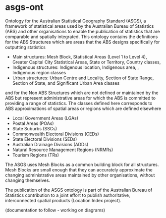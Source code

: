 # asgs-ont
Ontology for the Australian Statistical Geography Standard (ASGS), a framework of statistical areas used by the Australian Bureau of Statistics (ABS) and other organisations to enable the publication of statistics that are comparable and spatially integrated. 
This ontology contains the definitions for the ABS Structures which are areas that the ABS designs specifically for outputting statistics

* Main structures: Mesh Block, Statistical Areas (Level 1 to Level 4), Greater Capital City Statistical Areas, State or Territory, Country classes,
* Indigenous structures: Indigenous location, Indigenous area, , Indigenous region classes
* Urban structures: Urban Centre and Locality,  Section of State Range, Section of State, and Significant Urban Area classes

and for the Non ABS Structures which are not defined or maintained by the ABS but represent administrative areas for which the ABS is committed to providing a range of statistics. The classes defined here corresponds to ABS approximations of spatial areas or regions which are defined elsewhere
* Local Government Areas (LGAs)
* Postal Areas (POAs)
* State Suburbs (SSCs)
* Commonwealth Electoral Divisions (CEDs)
* State Electoral Divisions (SEDs)
* Australian Drainage Divisions (ADDs)
* Natural Resource Management Regions (NRMRs)
* Tourism Regions (TRs)

The ASGS uses Mesh Blocks as a common building block for all structures. Mesh Blocks are small enough that they can accurately approximate the changing administrative areas maintained by other organisations, without changing themselves.

The publication of the ASGS ontology is part of the Australian Bureau of Statistics contribution to a joint effort to publish authoritative, interconnected spatial products (Location Index project).

(documentation to follow - working on diagrams)
